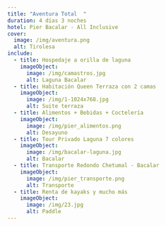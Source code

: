 ```yaml
---
title: "Aventura Total  "
duration: 4 días 3 noches
hotel: Pier Bacalar - All Inclusive
cover:
  image: /img/aventura.png
  alt: Tirolesa
include:
  - title: Hospedaje a orilla de laguna
    imageObject:
      image: /img/camastros.jpg
      alt: Laguna Bacalar
  - title: Habitación Queen Terraza con 2 camas
    imageObject:
      image: /img/1-1024x768.jpg
      alt: Suite terraza
  - title: Alimentos + Bebidas + Coctelería
    imageObject:
      image: /img/pier_alimentos.png
      alt: Desayuno
  - title: Tour Privado Laguna 7 colores
    imageObject:
      image: /img/bacalar-laguna.jpg
      alt: Bacalar
  - title: Transporte Redondo Chetumal - Bacalar
    imageObject:
      image: /img/pier_transporte.png
      alt: Transporte
  - title: Renta de kayaks y mucho más
    imageObject:
      image: /img/23.jpg
      alt: Paddle
---
```

